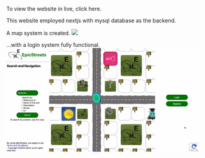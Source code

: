 To view the website in live, click here.

This website employed nextjs with mysql database as the backend.

A map system is created.
<img src="/epicstreets.gif">

…with a login system fully functional.
<img src="/epicstreets2.gif">

